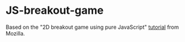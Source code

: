 # JS-breakout-game

Based on the "2D breakout game using pure JavaScript" [tutorial](https://developer.mozilla.org/en-US/docs/Games/Tutorials/2D_Breakout_game_pure_JavaScript) from Mozilla.

